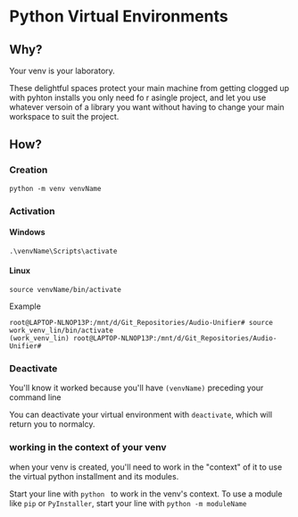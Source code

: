 # Python Virtual Environments

## Why?

Your venv is your laboratory.

These delightful spaces protect your main machine from getting clogged up with pyhton installs you only need fo r asingle project, and let you use whatever versoin of a library you want without having to change your main workspace to suit the project.



## How?

### Creation

`python -m venv venvName`

### Activation

#### Windows

`.\venvName\Scripts\activate`

#### Linux

`source venvName/bin/activate`

Example
```
root@LAPTOP-NLNOP13P:/mnt/d/Git_Repositories/Audio-Unifier# source work_venv_lin/bin/activate
(work_venv_lin) root@LAPTOP-NLNOP13P:/mnt/d/Git_Repositories/Audio-Unifier# 
```

### Deactivate

You'll know it worked because you'll have `(venvName)` preceding your command line

You can deactivate your virtual environment with `deactivate`, which will return you to normalcy.

### working in the context of your venv

when your venv is created, you'll need to work in the "context" of it to use the virtual python installment and its modules.

Start your line with `python ` to work in the venv's context. To use a module like `pip` or `PyInstaller`, start your line with `python -m moduleName`
